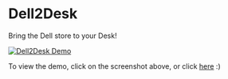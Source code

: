 # Dell2Desk
Bring the Dell store to your Desk!

[![Dell2Desk Demo](https://github.com/pavangovu/Dell2Desk/blob/main/ModelPickerApp-738c8c8474e58b5f89bf8022136f981cd9fc8358/Screenshot.png)](https://www.youtube.com/watch?v=af54lo7qwRw "Dell2Desk")

To view the demo, click on the screenshot above, or click [here](https://www.youtube.com/watch?v=af54lo7qwRw!) :)

